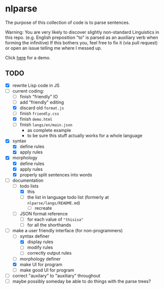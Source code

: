 # nlparse
The purpose of this collection of code is to parse sentences.

Warning: You are very likely to discover slightly non-standard Linguistics in this repo.
(e.g. English preposition "to" is parsed as an auxiliary verb when forming the infinitive)
If this bothers you, feel free to fix it (via pull request) or open an issue telling me where I messed up.

Click [here](http://mr-martian.github.io/nlparse/demo.html) for a demo.

## TODO
- [x] rewrite Lisp code in JS
- [ ] current coding:
  - [ ] finish "friendly" IO
  - [ ] add "friendly" editing
  - [x] discard old ```format.js```
  - [ ] finish ```friendly.css```
  - [x] finish ```demo.html```
  - [ ] finish ```langs/en/main.json```
    - as complete example
    - to be sure this stuff actually works for a whole language
- [x] syntax
  - [x] define rules
  - [x] apply rules
- [x] morphology
  - [x] define rules
  - [x] apply rules
  - [x] properly split sentences into words
- [ ] documentation
  - [ ] todo lists
    - [x] this
    - [ ] the list in language todo list (formerly at ```nlparse/langs/README.md```)
      - [ ] recreate
  - [ ] JSON format reference
    - [ ] for each value of ```"thisisa"```
    - [ ] for all the shorthands
- [ ] make a user friendly interface (for non-programmers)
  - [ ] syntax definer
    - [x] display rules
    - [ ] modify rules
    - [ ] correctly output rules
  - [ ] morphology definer
  - [x] make UI for program
  - [ ] make good UI for program
- [ ] correct "auxilary" to "auxiliary" throughout
- [ ] maybe possibly someday be able to do things with the parse trees?
